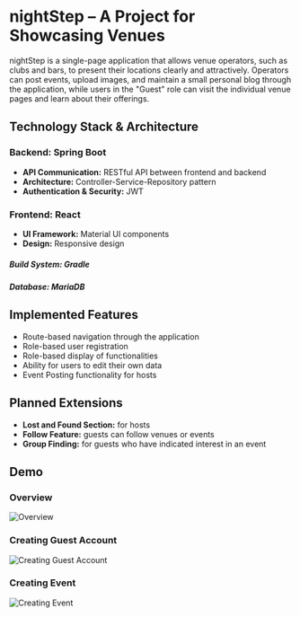 # nightStep – A Project for Showcasing Venues

nightStep is a single-page application that allows venue operators, such as clubs and bars, to present their locations clearly and attractively. Operators can post events, upload images, and maintain a small personal blog through the application, while users in the "Guest" role can visit the individual venue pages and learn about their offerings.


## Technology Stack & Architecture

### Backend: Spring Boot
- **API Communication:** RESTful API between frontend and backend
- **Architecture:** Controller-Service-Repository pattern
- **Authentication & Security:** JWT

### Frontend: React
- **UI Framework:** Material UI components
- **Design:** Responsive design


##### Build System: Gradle

##### Database: MariaDB


## Implemented Features

- Route-based navigation through the application
- Role-based user registration
- Role-based display of functionalities
- Ability for users to edit their own data
- Event Posting functionality for hosts


## Planned Extensions

- **Lost and Found Section:** for hosts
- **Follow Feature:** guests can follow venues or events
- **Group Finding:** for guests who have indicated interest in an event



## Demo

### Overview
![Overview](demo_gifs/overview.gif)

### Creating Guest Account
![Creating Guest Account](demo_gifs/creating_guest_account.gif)

### Creating Event
![Creating Event](demo_gifs/creating_event.gif)